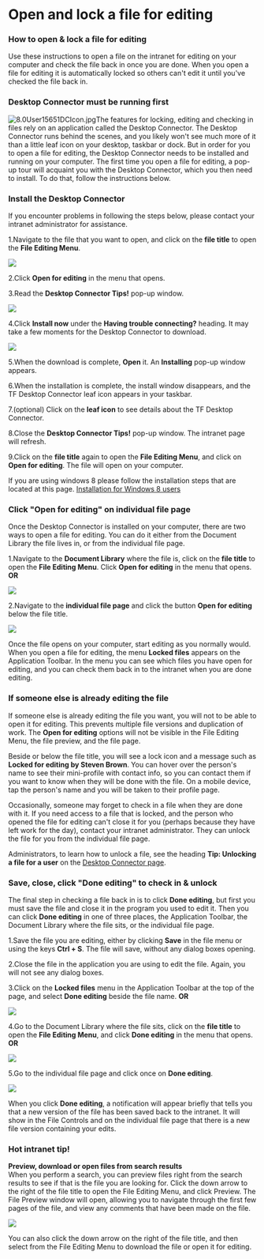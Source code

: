 # Open and lock a file for editing



### How to open & lock a file for editing

Use these instructions to open a file on the intranet for editing on your computer and check the file back in once you are done. When you open a file for editing it is automatically locked so others can't edit it until you've checked the file back in.

### Desktop Connector must be running first

![8.0User15651DCIcon.jpg](https://community.thoughtfarmer.com/imagethumb/278948200000/15996/86x109/False/8.0User15651DCIcon.jpg)The features for locking, editing and checking in files rely on an application called the Desktop Connector. The Desktop Connector runs behind the scenes, and you likely won't see much more of it than a little leaf icon on your desktop, taskbar or dock. But in order for you to open a file for editing, the Desktop Connector needs to be installed and running on your computer. The first time you open a file for editing, a pop-up tour will acquaint you with the Desktop Connector, which you then need to install. To do that, follow the instructions below.

### Install the Desktop Connector

If you encounter problems in following the steps below, please contact your intranet administrator for assistance.

1.Navigate to the file that you want to open, and click on the **file title** to open the **File Editing Menu**.

![](../../.gitbook/assets/1%20%2855%29.jpg)

2.Click **Open for editing** in the menu that opens.

3.Read the **Desktop Connector Tips!** pop-up window.

![](../../.gitbook/assets/2%20%2878%29.jpg)

4.Click **Install now** under the **Having trouble connecting?** heading. It may take a few moments for the Desktop Connector to download.

![](../../.gitbook/assets/3%20%2857%29.jpg)



5.When the download is complete, **Open** it. An **Installing** pop-up window appears.

6.When the installation is complete, the install window disappears, and the TF Desktop Connector leaf icon appears in your taskbar.

7.\(optional\) Click on the **leaf icon** to see details about the TF Desktop Connector.

8.Close the **Desktop Connector Tips!** pop-up window. The intranet page will refresh.

9.Click on the **file title** again to open the **File Editing Menu**, and click on **Open for editing**. The file will open on your computer.

If you are using windows 8 please follow the installation steps that are located at this page. [Installation for Windows 8 users](https://community.thoughtfarmer.com/content/105909)

### Click "Open for editing" on individual file page

Once the Desktop Connector is installed on your computer, there are two ways to open a file for editing. You can do it either from the Document Library the file lives in, or from the individual file page.

1.Navigate to the **Document Library** where the file is, click on the **file title** to open the **File Editing Menu**. Click **Open for editing** in the menu that opens. **OR**

![](../../.gitbook/assets/4%20%281%29.jpg)

2.Navigate to the **individual file page** and click the button **Open for editing** below the file title.

![](../../.gitbook/assets/5%20%2821%29.jpg)



Once the file opens on your computer, start editing as you normally would. When you open a file for editing, the menu **Locked files** appears on the Application Toolbar. In the menu you can see which files you have open for editing, and you can check them back in to the intranet when you are done editing. 

### If someone else is already editing the file

If someone else is already editing the file you want, you will not to be able to open it for editing. This prevents multiple file versions and duplication of work. The **Open for editing** options will not be visible in the File Editing Menu, the file preview, and the file page.  
  
Beside or below the file title, you will see a lock icon and a message such as **Locked for editing by Steven Brown**. You can hover over the person's name to see their mini-profile with contact info, so you can contact them if you want to know when they will be done with the file. On a mobile device, tap the person's name and you will be taken to their profile page.   
  
Occasionally, someone may forget to check in a file when they are done with it. If you need access to a file that is locked, and the person who opened the file for editing can't close it for you \(perhaps because they have left work for the day\), contact your intranet administrator. They can unlock the file for you from the individual file page.   
  
Administrators, to learn how to unlock a file, see the heading **Tip: Unlocking a file for a user** on the [Desktop Connector page](https://community.thoughtfarmer.com/content/105909/desktop-connector).

### Save, close, click "Done editing" to check in & unlock

The final step in checking a file back in is to click **Done editing**, but first you must save the file and close it in the program you used to edit it. Then you can click **Done editing** in one of three places, the Application Toolbar, the Document Library where the file sits, or the individual file page.

1.Save the file you are editing, either by clicking **Save** in the file menu or using the keys **Ctrl + S**. The file will save, without any dialog boxes opening.

2.Close the file in the application you are using to edit the file. Again, you will not see any dialog boxes.

3.Click on the **Locked files** menu in the Application Toolbar at the top of the page, and select **Done editing** beside the file name. **OR**

![](../../.gitbook/assets/6%20%286%29.jpg)

4.Go to the Document Library where the file sits, click on the **file title** to open the **File Editing Menu**, and click **Done editing** in the menu that opens. **OR**

![](../../.gitbook/assets/7%20%284%29.jpg)

5.Go to the individual file page and click once on **Done editing**.

![](../../.gitbook/assets/aaa%20%282%29.jpg)

  
When you click **Done editing**, a notification will appear briefly that tells you that a new version of the file has been saved back to the intranet. It will show in the File Controls and on the individual file page that there is a new file version containing your edits.

### Hot intranet tip!

**Preview, download or open files from search results**  
When you perform a search, you can preview files right from the search results to see if that is the file you are looking for. Click the down arrow to the right of the file title to open the File Editing Menu, and click Preview. The File Preview window will open, allowing you to navigate through the first few pages of the file, and view any comments that have been made on the file.

![](../../.gitbook/assets/9%20%287%29.jpg)

You can also click the down arrow on the right of the file title, and then select from the File Editing Menu to download the file or open it for editing.

